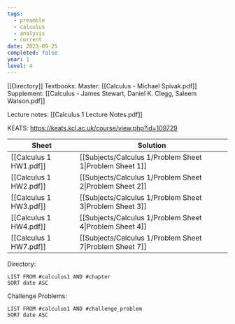 ```yaml
---
tags:
  - preamble
  - calculus
  - analysis
  - current
date: 2023-09-25
completed: false
year: 1
level: 4
---
```

[[Directory]]
Textbooks:
Master: [[Calculus - Michael Spivak.pdf]]
Supplement: [[Calculus - James Stewart, Daniel K. Clegg, Saleem Watson.pdf]]

Lecture notes: [[Calculus 1 Lecture Notes.pdf]]

KEATS: https://keats.kcl.ac.uk/course/view.php?id=109729

| Sheet                  | Solution                                                 |
| ---------------------- | -------------------------------------------------------- |
| [[Calculus 1 HW1.pdf]] | [[Subjects/Calculus 1/Problem Sheet 1\|Problem Sheet 1]] |
| [[Calculus 1 HW2.pdf]] | [[Subjects/Calculus 1/Problem Sheet 2\|Problem Sheet 2]] |
| [[Calculus 1 HW3.pdf]] | [[Subjects/Calculus 1/Problem Sheet 3\|Problem Sheet 3]] |
| [[Calculus 1 HW4.pdf]] | [[Subjects/Calculus 1/Problem Sheet 4\|Problem Sheet 4]] |
| [[Calculus 1 HW7.pdf]] | [[Subjects/Calculus 1/Problem Sheet 7\|Problem Sheet 7]]                                                         |

Directory:
```dataview
LIST FROM #calculus1 AND #chapter
SORT date ASC
```
Challenge Problems:
```dataview
LIST FROM #calculus1 AND #challenge_problem
SORT date ASC
```